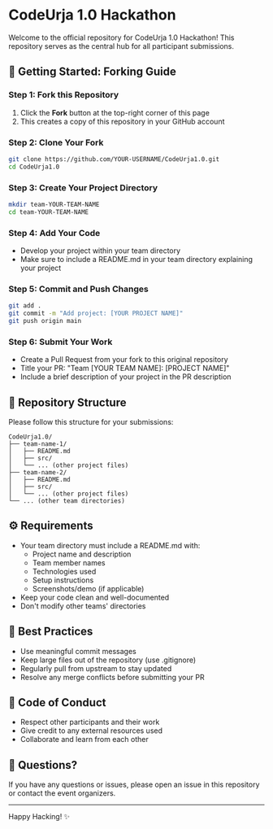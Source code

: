 # CodeUrja 1.0 Hackathon

Welcome to the official repository for CodeUrja 1.0 Hackathon! This repository serves as the central hub for all participant submissions.

## 🚀 Getting Started: Forking Guide

### Step 1: Fork this Repository
1. Click the **Fork** button at the top-right corner of this page
2. This creates a copy of this repository in your GitHub account

### Step 2: Clone Your Fork
```bash
git clone https://github.com/YOUR-USERNAME/CodeUrja1.0.git
cd CodeUrja1.0
```

### Step 3: Create Your Project Directory
```bash
mkdir team-YOUR-TEAM-NAME
cd team-YOUR-TEAM-NAME
```

### Step 4: Add Your Code
- Develop your project within your team directory
- Make sure to include a README.md in your team directory explaining your project

### Step 5: Commit and Push Changes
```bash
git add .
git commit -m "Add project: [YOUR PROJECT NAME]"
git push origin main
```

### Step 6: Submit Your Work
- Create a Pull Request from your fork to this original repository
- Title your PR: "Team [YOUR TEAM NAME]: [PROJECT NAME]"
- Include a brief description of your project in the PR description

## 📂 Repository Structure
Please follow this structure for your submissions:
```
CodeUrja1.0/
├── team-name-1/
│   ├── README.md
│   ├── src/
│   └── ... (other project files)
├── team-name-2/
│   ├── README.md
│   ├── src/
│   └── ... (other project files)
└── ... (other team directories)
```

## ⚙️ Requirements
- Your team directory must include a README.md with:
  - Project name and description
  - Team member names
  - Technologies used
  - Setup instructions
  - Screenshots/demo (if applicable)
- Keep your code clean and well-documented
- Don't modify other teams' directories

## 🌟 Best Practices
- Use meaningful commit messages
- Keep large files out of the repository (use .gitignore)
- Regularly pull from upstream to stay updated
- Resolve any merge conflicts before submitting your PR

## 🤝 Code of Conduct
- Respect other participants and their work
- Give credit to any external resources used
- Collaborate and learn from each other

## 📝 Questions?
If you have any questions or issues, please open an issue in this repository or contact the event organizers.

---

Happy Hacking! ✨